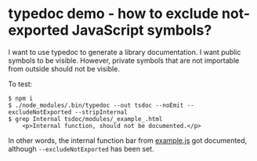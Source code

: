 # typedoc demo - how to exclude not-exported JavaScript symbols?

I want to use typedoc to generate a library documentation. I want public symbols to be visible. However, private symbols that are not importable from outside should not be visible.

To test:

```
$ npm i
$ ./node_modules/.bin/typedoc --out tsdoc --noEmit --excludeNotExported --stripInternal
$ grep Internal tsdoc/modules/_example_.html
    <p>Internal function, should not be documented.</p>
```

In other words, the internal function bar from [example.js](example.js) got documented, although `--excludeNotExported` has been set.
